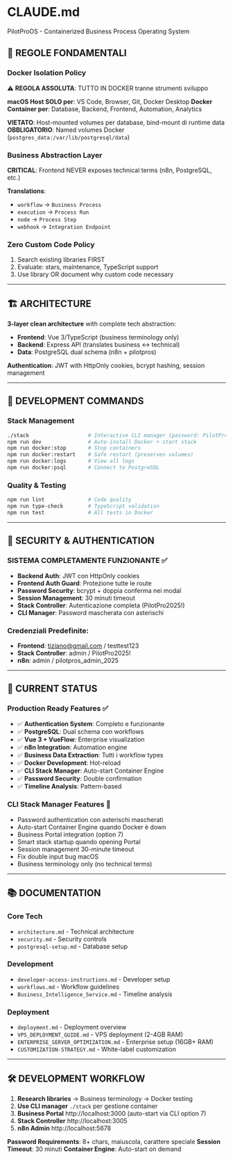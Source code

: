 # CLAUDE.md

PilotProOS - Containerized Business Process Operating System

## 🚨 **REGOLE FONDAMENTALI**

### **Docker Isolation Policy**
⚠️ **REGOLA ASSOLUTA**: TUTTO IN DOCKER tranne strumenti sviluppo

**macOS Host SOLO per**: VS Code, Browser, Git, Docker Desktop
**Docker Container per**: Database, Backend, Frontend, Automation, Analytics

**VIETATO**: Host-mounted volumes per database, bind-mount di runtime data
**OBBLIGATORIO**: Named volumes Docker (`postgres_data:/var/lib/postgresql/data`)

### **Business Abstraction Layer**
**CRITICAL**: Frontend NEVER exposes technical terms (n8n, PostgreSQL, etc.)

**Translations**:
- `workflow` → `Business Process`
- `execution` → `Process Run`
- `node` → `Process Step`
- `webhook` → `Integration Endpoint`

### **Zero Custom Code Policy**
1. Search existing libraries FIRST
2. Evaluate: stars, maintenance, TypeScript support
3. Use library OR document why custom code necessary

---

## 🏗️ **ARCHITECTURE**

**3-layer clean architecture** with complete tech abstraction:
- **Frontend**: Vue 3/TypeScript (business terminology only)
- **Backend**: Express API (translates business ↔ technical)
- **Data**: PostgreSQL dual schema (n8n + pilotpros)

**Authentication**: JWT with HttpOnly cookies, bcrypt hashing, session management

---

## 🎯 **DEVELOPMENT COMMANDS**

### Stack Management
```bash
./stack                   # Interactive CLI manager (password: PilotPro2025!)
npm run dev               # Auto-install Docker + start stack
npm run docker:stop       # Stop containers
npm run docker:restart    # Safe restart (preserves volumes)
npm run docker:logs       # View all logs
npm run docker:psql       # Connect to PostgreSQL
```

### Quality & Testing
```bash
npm run lint              # Code quality
npm run type-check        # TypeScript validation
npm run test              # All tests in Docker
```

---

## 🔐 **SECURITY & AUTHENTICATION**

### **SISTEMA COMPLETAMENTE FUNZIONANTE** ✅
- **Backend Auth**: JWT con HttpOnly cookies
- **Frontend Auth Guard**: Protezione tutte le route
- **Password Security**: bcrypt + doppia conferma nei modal
- **Session Management**: 30 minuti timeout
- **Stack Controller**: Autenticazione completa (PilotPro2025!)
- **CLI Manager**: Password mascherata con asterischi

### **Credenziali Predefinite**:
- **Frontend**: tiziano@gmail.com / testtest123
- **Stack Controller**: admin / PilotPro2025!
- **n8n**: admin / pilotpros_admin_2025

---

## 🚀 **CURRENT STATUS**

### **Production Ready Features** ✅
- ✅ **Authentication System**: Completo e funzionante
- ✅ **PostgreSQL**: Dual schema con workflows
- ✅ **Vue 3 + VueFlow**: Enterprise visualization
- ✅ **n8n Integration**: Automation engine
- ✅ **Business Data Extraction**: Tutti i workflow types
- ✅ **Docker Development**: Hot-reload
- ✅ **CLI Stack Manager**: Auto-start Container Engine
- ✅ **Password Security**: Double confirmation
- ✅ **Timeline Analysis**: Pattern-based

### **CLI Stack Manager Features** 🎯
- Password authentication con asterischi mascherati
- Auto-start Container Engine quando Docker è down
- Business Portal integration (option 7)
- Smart stack startup quando opening Portal
- Session management 30-minute timeout
- Fix double input bug macOS
- Business terminology only (no technical terms)

---

## 📚 **DOCUMENTATION**

### Core Tech
- `architecture.md` - Technical architecture
- `security.md` - Security controls
- `postgresql-setup.md` - Database setup

### Development
- `developer-access-instructions.md` - Developer setup
- `workflows.md` - Workflow guidelines
- `Business_Intelligence_Service.md` - Timeline analysis

### Deployment
- `deployment.md` - Deployment overview
- `VPS_DEPLOYMENT_GUIDE.md` - VPS deployment (2-4GB RAM)
- `ENTERPRISE_SERVER_OPTIMIZATION.md` - Enterprise setup (16GB+ RAM)
- `CUSTOMIZATION-STRATEGY.md` - White-label customization

---

## 🛠️ **DEVELOPMENT WORKFLOW**

1. **Research libraries** → Business terminology → Docker testing
2. **Use CLI manager** `./stack` per gestione container
3. **Business Portal** http://localhost:3000 (auto-start via CLI option 7)
4. **Stack Controller** http://localhost:3005
5. **n8n Admin** http://localhost:5678

**Password Requirements**: 8+ chars, maiuscola, carattere speciale
**Session Timeout**: 30 minuti
**Container Engine**: Auto-start on demand
